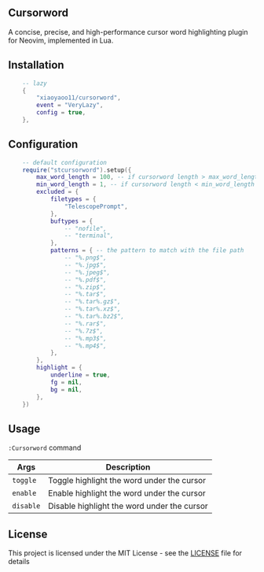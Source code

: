## Cursorword

A concise, precise, and high-performance cursor word highlighting plugin for Neovim, implemented in Lua.

## Installation

```lua
    -- lazy
    {
        "xiaoyaoo11/cursorword",
        event = "VeryLazy",
        config = true,
    },
```

## Configuration

```lua
    -- default configuration
    require("stcursorword").setup({
        max_word_length = 100, -- if cursorword length > max_word_length then not highlight
        min_word_length = 1, -- if cursorword length < min_word_length then not highlight
        excluded = {
            filetypes = {
                "TelescopePrompt",
            },
            buftypes = {
                -- "nofile",
                -- "terminal",
            },
            patterns = { -- the pattern to match with the file path
                -- "%.png$",
                -- "%.jpg$",
                -- "%.jpeg$",
                -- "%.pdf$",
                -- "%.zip$",
                -- "%.tar$",
                -- "%.tar%.gz$",
                -- "%.tar%.xz$",
                -- "%.tar%.bz2$",
                -- "%.rar$",
                -- "%.7z$",
                -- "%.mp3$",
                -- "%.mp4$",
            },
        },
        highlight = {
            underline = true,
            fg = nil,
            bg = nil,
        },
    })
```

## Usage

`:Cursorword` command

| **Args**  | **Description**                             |
| --------- | ------------------------------------------- |
| `toggle`  | Toggle highlight the word under the cursor  |
| `enable`  | Enable highlight the word under the cursor  |
| `disable` | Disable highlight the word under the cursor |

## License

This project is licensed under the MIT License - see the [LICENSE](LICENSE) file for details
